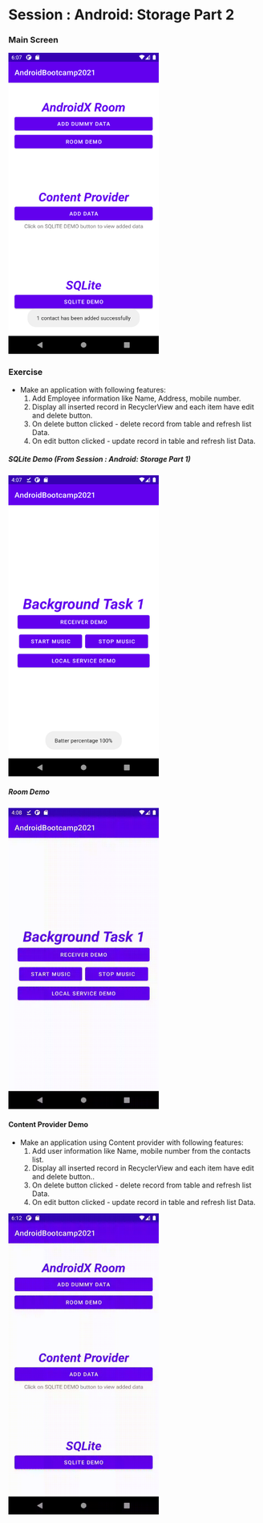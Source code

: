 # Session : Android: Storage Part 2

### Main Screen
<img src="output.png" width="300" height="600" />

### Exercise

* Make an application with following features:
	1. Add Employee information like Name, Address, mobile number.
	2. Display all inserted record in RecyclerView and each item have edit and delete button.
	3. On delete button clicked - delete record from table and refresh list Data.
	4. On edit button clicked - update record in table and refresh list Data.

##### SQLite Demo (From Session : Android: Storage Part 1)
<img src="output2.png" width="300" height="600" />
	
##### Room Demo	
<img src="output3.gif" width="300" height="600" />

#### Content Provider Demo
* Make an application using Content provider with following features:
	1. Add user information like Name, mobile number from the contacts list.
	2. Display all inserted record in RecyclerView and each item have edit and delete button..
	3. On delete button clicked - delete record from table and refresh list Data.
	4. On edit button clicked - update record in table and refresh list Data.
<img src="content_provider_demo.gif" width="300" height="600" />
